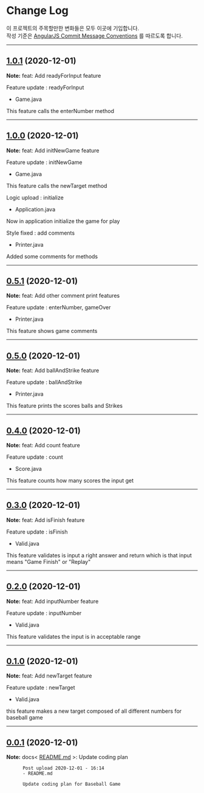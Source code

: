 # Change Log

이 프로젝트의 주목할만한 변화들은 모두 이곳에 기입합니다.  
작성 기준은 [AngularJS Commit Message Conventions](https://gist.github.com/stephenparish/9941e89d80e2bc58a153) 를 따르도록 합니다.  


---
## [1.0.1]() (2020-12-01)

**Note:** feat<Game>: Add readyForInput feature

Feature update : readyForInput
- Game.java

This feature calls the enterNumber method

---
## [1.0.0](https://github.com/weirdbb91/java-baseball-precourse/commit/f85e6d0722a3416c65d878d68fd0934243f33488) (2020-12-01)

**Note:** feat<Game>: Add initNewGame feature

Feature update : initNewGame
- Game.java

This feature calls the newTarget method

Logic upload : initialize
- Application.java

Now in application initialize the game for play

Style fixed : add comments
- Printer.java

Added some comments for methods

---
## [0.5.1](https://github.com/weirdbb91/java-baseball-precourse/commit/c01f631e8c52202b9c2fe0aa255a07ecaab5a5d1) (2020-12-01)

**Note:** feat<Printer>: Add other comment print features

Feature update : enterNumber, gameOver
- Printer.java

This feature shows game comments 

---
## [0.5.0](https://github.com/weirdbb91/java-baseball-precourse/commit/95ae4881ff133fe26dedae8bbb71ae9334c5988a) (2020-12-01)

**Note:** feat<Printer>: Add ballAndStrike feature

Feature update : ballAndStrike
- Printer.java

This feature prints the scores balls and Strikes

---
## [0.4.0](https://github.com/weirdbb91/java-baseball-precourse/commit/d0e3e329cc85cacee2005ac2c50ea90c5ed6f4e7) (2020-12-01)

**Note:** feat<Score>: Add count feature

Feature update : count
- Score.java

This feature counts how many scores the input get


---
## [0.3.0](https://github.com/weirdbb91/java-baseball-precourse/commit/3430c584c0c10a4ea4c7778330acf55fd5ad18f2) (2020-12-01)

**Note:** feat<Valid>: Add isFinish feature

Feature update : isFinish
- Valid.java

This feature validates is input a right answer and return which is that input means "Game Finish" or "Replay"

---
## [0.2.0](https://github.com/weirdbb91/java-baseball-precourse/commit/581c209ed8a2bb411b096446234dfcac2c5f8f13) (2020-12-01)

**Note:** feat<Valid>: Add inputNumber feature

Feature update : inputNumber
- Valid.java

This feature validates the input is in acceptable range

---
## [0.1.0](https://github.com/weirdbb91/java-baseball-precourse/commit/3c27fe98828c7832296f55dad6062e47569a7444) (2020-12-01)

**Note:** feat<Valid>: Add newTarget feature

Feature update : newTarget
- Valid.java

this feature makes a new target composed of all different numbers for baseball game

---
## [0.0.1](https://github.com/weirdbb91/java-baseball-precourse/commit/83a7c97f3a7783afe0a20f9bd374788b28ebc3c4) (2020-12-01)

**Note:** docs< [README.md](https://github.com/weirdbb91/java-baseball-precourse/commit/2f9512d798f91eb7733ea6a0618f9a2a6f6d5598#diff-b335630551682c19a781afebcf4d07bf978fb1f8ac04c6bf87428ed5106870f5) >: Update coding plan

          Post upload 2020-12-01 - 16:14
          - README.md
          
          Update coding plan for Baseball Game